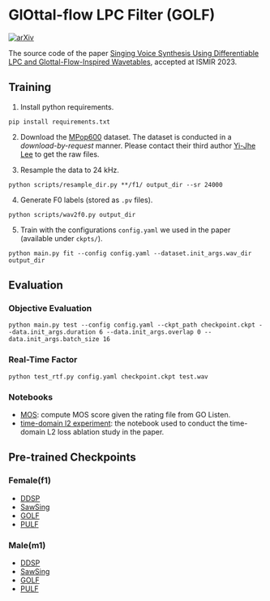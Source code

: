 # GlOttal-flow LPC Filter (GOLF)
[![arXiv](https://img.shields.io/badge/arXiv-2306.17252-00ff00.svg)](https://arxiv.org/abs/2306.17252)

The source code of the paper [Singing Voice Synthesis Using Differentiable LPC and Glottal-Flow-Inspired Wavetables](https://yoyololicon.github.io/golf-demo/), accepted at ISMIR 2023.

## Training

1. Install python requirements.

```commandline
pip install requirements.txt
```

2. Download the [MPop600](https://ieeexplore.ieee.org/document/9306461) dataset. The dataset is conducted in a _download-by-request_ manner. Please contact their third author [Yi-Jhe Lee](mailto:neil@master-tones.com) to get the raw files.

3. Resample the data to 24 kHz.

```commandline
python scripts/resample_dir.py **/f1/ output_dir --sr 24000
```

4. Generate F0 labels (stored as `.pv` files).

```commandline
python scripts/wav2f0.py output_dir
```

5. Train with the configurations `config.yaml` we used in the paper (available under `ckpts/`).

```commandline
python main.py fit --config config.yaml --dataset.init_args.wav_dir output_dir
```

## Evaluation

### Objective Evaluation

```commandline
python main.py test --config config.yaml --ckpt_path checkpoint.ckpt --data.init_args.duration 6 --data.init_args.overlap 0 --data.init_args.batch_size 16
```

### Real-Time Factor

```commandline
python test_rtf.py config.yaml checkpoint.ckpt test.wav
```

### Notebooks

- [MOS](notebooks/mos.ipynb): compute MOS score given the rating file from GO Listen.
- [time-domain l2 experiment](notebooks/time_l2.ipynb): the notebook used to conduct the time-domain L2 loss ablation study in the paper.

## Pre-trained Checkpoints

### Female(f1)

- [DDSP](ckpts/ddsp_f1/)
- [SawSing](ckpts/sawsing_f1/)
- [GOLF](ckpts/glottal_d_f1/)
- [PULF](ckpts/pulse_f1/)

### Male(m1)

- [DDSP](ckpts/ddsp_m1/)
- [SawSing](ckpts/sawsing_m1/)
- [GOLF](ckpts/glottal_d_m1/)
- [PULF](ckpts/pulse_m1/)


